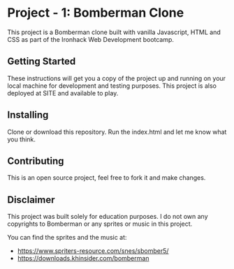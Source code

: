 # Project - 1: Bomberman Clone

This project is a Bomberman clone built with vanilla Javascript, HTML and CSS as part of the Ironhack Web Development bootcamp.
 
## Getting Started

These instructions will get you a copy of the project up and running on your local machine for development and testing purposes. This project is also deployed at SITE and available to play.

## Installing

Clone or download this repository. Run the index.html and let me know what you think.

## Contributing

This is an open source project, feel free to fork it and make changes.

## Disclaimer

This project was built solely for education purposes. I do not own any copyrights to Bomberman or any sprites or music in this project.

You can find the sprites and the music at: 
* https://www.spriters-resource.com/snes/sbomber5/
* https://downloads.khinsider.com/bomberman

